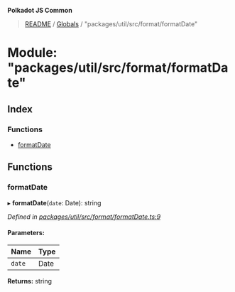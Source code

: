 **Polkadot JS Common**

> [README](../README.md) / [Globals](../globals.md) / "packages/util/src/format/formatDate"

# Module: "packages/util/src/format/formatDate"

## Index

### Functions

* [formatDate](_packages_util_src_format_formatdate_.md#formatdate)

## Functions

### formatDate

▸ **formatDate**(`date`: Date): string

*Defined in [packages/util/src/format/formatDate.ts:9](https://github.com/polkadot-js/common/blob/30198d1a/packages/util/src/format/formatDate.ts#L9)*

#### Parameters:

Name | Type |
------ | ------ |
`date` | Date |

**Returns:** string
